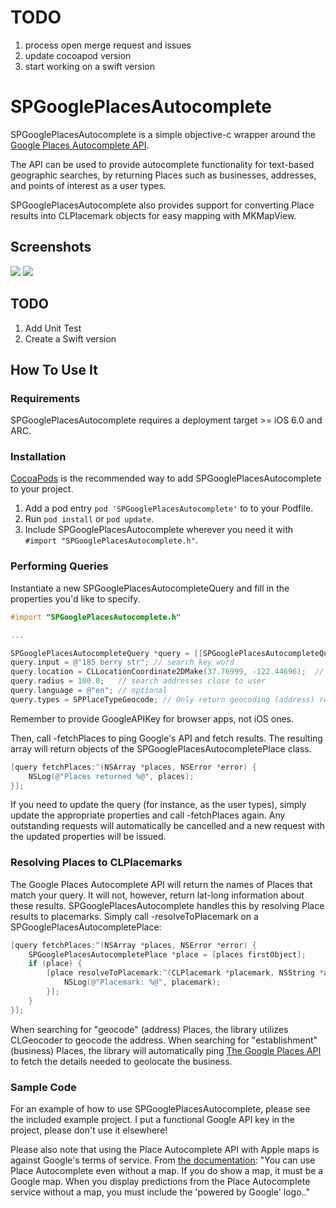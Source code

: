 TODO
===============
1. process open merge request and issues
2. update cocoapod version
3. start working on a swift version

SPGooglePlacesAutocomplete
===============

SPGooglePlacesAutocomplete is a simple objective-c wrapper around the [Google Places Autocomplete API](https://developers.google.com/places/documentation/autocomplete). 

The API can be used to provide autocomplete functionality for text-based geographic searches, by returning Places such as businesses, addresses, and points of interest as a user types. 

SPGooglePlacesAutocomplete also provides support for converting Place results into CLPlacemark objects for easy mapping with MKMapView.

Screenshots
----
![](http://i.imgur.com/heUHG4w.png)
![](http://i.imgur.com/l0uZGXX.png)


TODO
-------------
1. Add Unit Test
2. Create a Swift version

How To Use It
-------------

### Requirements
SPGooglePlacesAutocomplete requires a deployment target >= iOS 6.0 and ARC.

### Installation
[CocoaPods](http://cocoapods.org) is the recommended way to add SPGooglePlacesAutocomplete to your project.

1. Add a pod entry `pod 'SPGooglePlacesAutocomplete'` to to your Podfile.
2. Run `pod install` or `pod update`.
3. Include SPGooglePlacesAutocomplete wherever you need it with `#import "SPGooglePlacesAutocomplete.h"`.


### Performing Queries

Instantiate a new SPGooglePlacesAutocompleteQuery and fill in the properties you'd like to specify.

``` objective-c
#import "SPGooglePlacesAutocomplete.h"

...

SPGooglePlacesAutocompleteQuery *query = [[SPGooglePlacesAutocompleteQuery alloc] initWithApiKey:@"YourGoogleAPIKey"];
query.input = @"185 berry str"; // search key word
query.location = CLLocationCoordinate2DMake(37.76999, -122.44696);  // user's current location
query.radius = 100.0;   // search addresses close to user
query.language = @"en"; // optional
query.types = SPPlaceTypeGeocode; // Only return geocoding (address) results.
```
Remember to provide GoogleAPIKey for browser apps, not iOS ones. 

Then, call -fetchPlaces to ping Google's API and fetch results. The resulting array will return objects of the SPGooglePlacesAutocompletePlace class.

``` objective-c
[query fetchPlaces:^(NSArray *places, NSError *error) {
    NSLog(@"Places returned %@", places);
}];
```

If you need to update the query (for instance, as the user types), simply update the appropriate properties and call -fetchPlaces again. Any outstanding requests will automatically be cancelled and a new request with the updated properties will be issued.

### Resolving Places to CLPlacemarks

The Google Places Autocomplete API will return the names of Places that match your query. It will not, however, return lat-long information about these results. SPGooglePlacesAutocomplete handles this by resolving Place results to placemarks. Simply call -resolveToPlacemark on a SPGooglePlacesAutocompletePlace:

```objective-c
[query fetchPlaces:^(NSArray *places, NSError *error) {
    SPGooglePlacesAutocompletePlace *place = [places firstObject];
    if (place) {
        [place resolveToPlacemark:^(CLPlacemark *placemark, NSString *addressString, NSError *error) {
            NSLog(@"Placemark: %@", placemark);
        }];
    }
}];
```

When searching for "geocode" (address) Places, the library utilizes CLGeocoder to geocode the address. When searching for "establishment" (business) Places, the library will automatically ping [The Google Places API](https://developers.google.com/places/documentation/#PlaceDetailsRequests) to fetch the details needed to geolocate the business.

### Sample Code

For an example of how to use SPGooglePlacesAutocomplete, please see the included example project. I put a functional Google API key in the project, please don't use it elsewhere!

Please also note that using the Place Autocomplete API with Apple maps is against Google's terms of service. From [the documentation](https://developers.google.com/places/documentation/autocomplete): "You can use Place Autocomplete even without a map. If you do show a map, it must be a Google map. When you display predictions from the Place Autocomplete service without a map, you must include the 'powered by Google' logo.."
